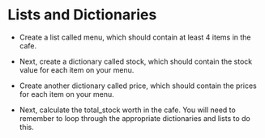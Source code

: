 # Lists and Dictionaries

* Create a list called menu, which should contain at least 4 items in the cafe.
  
* Next, create a dictionary called stock, which should contain the stock
value for each item on your menu.

* Create another dictionary called price, which should contain the prices for
each item on your menu.

* Next, calculate the total_stock worth in the cafe. You will need to
remember to loop through the appropriate dictionaries and lists to do this.

